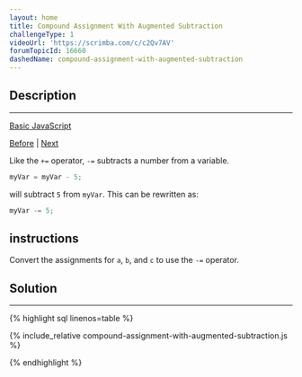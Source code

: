 ```yaml
---
layout: home
title: Compound Assignment With Augmented Subtraction
challengeType: 1
videoUrl: 'https://scrimba.com/c/c2Qv7AV'
forumTopicId: 16660
dashedName: compound-assignment-with-augmented-subtraction
---
```


<div class="row">
<div class="columnStmt" markdown="1">

## Description
------

[Basic JavaScript](./README.md) 

[Before](./compound-assignment-with-augmented-addition.md)  | [Next](./compound-assignment-with-augmented-multiplication.md) 

Like the `+=` operator, `-=` subtracts a number from a variable.

```js
myVar = myVar - 5;
```

will subtract `5` from `myVar`. This can be rewritten as:

```js
myVar -= 5;
```

##  instructions 

Convert the assignments for `a`, `b`, and `c` to use the `-=` operator.

</div>
<div class="columnSol" markdown="1">

## Solution
------

{% highlight sql linenos=table %}

{% include_relative compound-assignment-with-augmented-subtraction.js %}

{% endhighlight %}

</div>
</div>

